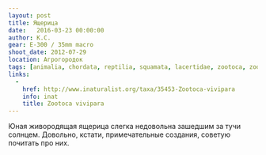 ```yaml
---
layout: post
title: Ящерица
date:   2016-03-23 00:00:00
author: К.С.
gear: E-300 / 35mm macro
shoot_date: 2012-07-29
location: Агрогородок
tags: [animalia, chordata, reptilia, squamata, lacertidae, zootoca, zootoca vivipara]
links:
  -
    href: http://www.inaturalist.org/taxa/35453-Zootoca-vivipara
    info: inat
    title: Zootoca vivipara
---
```


Юная живородящая ящерица слегка недовольна зашедшим за тучи солнцем. Довольно, кстати, примечательные создания, советую почитать про них.
